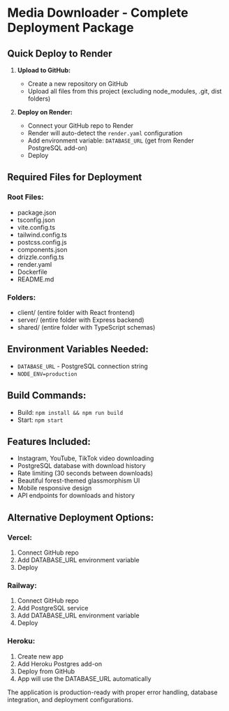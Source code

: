 # Media Downloader - Complete Deployment Package

## Quick Deploy to Render

1. **Upload to GitHub:**
   - Create a new repository on GitHub
   - Upload all files from this project (excluding node_modules, .git, dist folders)

2. **Deploy on Render:**
   - Connect your GitHub repo to Render
   - Render will auto-detect the `render.yaml` configuration
   - Add environment variable: `DATABASE_URL` (get from Render PostgreSQL add-on)
   - Deploy

## Required Files for Deployment

### Root Files:
- package.json
- tsconfig.json
- vite.config.ts
- tailwind.config.ts
- postcss.config.js
- components.json
- drizzle.config.ts
- render.yaml
- Dockerfile
- README.md

### Folders:
- client/ (entire folder with React frontend)
- server/ (entire folder with Express backend)
- shared/ (entire folder with TypeScript schemas)

## Environment Variables Needed:
- `DATABASE_URL` - PostgreSQL connection string
- `NODE_ENV=production`

## Build Commands:
- Build: `npm install && npm run build`
- Start: `npm start`

## Features Included:
- Instagram, YouTube, TikTok video downloading
- PostgreSQL database with download history
- Rate limiting (30 seconds between downloads)
- Beautiful forest-themed glassmorphism UI
- Mobile responsive design
- API endpoints for downloads and history

## Alternative Deployment Options:

### Vercel:
1. Connect GitHub repo
2. Add DATABASE_URL environment variable
3. Deploy

### Railway:
1. Connect GitHub repo  
2. Add PostgreSQL service
3. Add DATABASE_URL environment variable
4. Deploy

### Heroku:
1. Create new app
2. Add Heroku Postgres add-on
3. Deploy from GitHub
4. App will use the DATABASE_URL automatically

The application is production-ready with proper error handling, database integration, and deployment configurations.